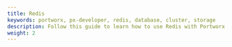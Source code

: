 ```yaml
---
title: Redis
keywords: portworx, px-developer, redis, database, cluster, storage
description: Follow this guide to learn how to use Redis with Portworx.
weight: 2
---
```

